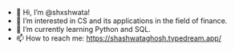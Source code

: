 - 👋 Hi, I’m @shxshwata!
- 👀 I’m interested in CS and its applications in the field of finance.
- 🌱 I’m currently learning Python and SQL.
- 📫 How to reach me: https://shashwataghosh.typedream.app/

<!---
shxshwata/shxshwata is a ✨ special ✨ repository because its `README.md` (this file) appears on your GitHub profile.
You can click the Preview link to take a look at your changes.
--->
